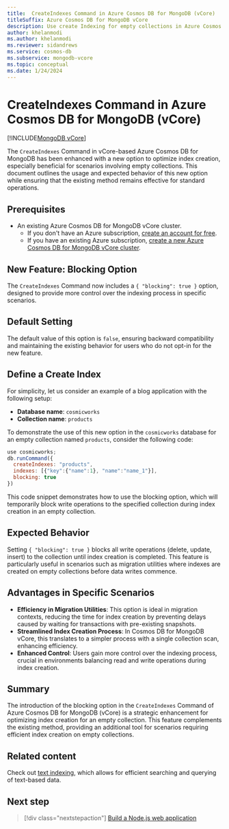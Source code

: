 ```yaml
---
title:  CreateIndexes Command in Azure Cosmos DB for MongoDB (vCore)
titleSuffix: Azure Cosmos DB for MongoDB vCore
description: Use create Indexing for empty collections in Azure Cosmos DB for MongoDB vCore.
author: khelanmodi
ms.author: khelanmodi
ms.reviewer: sidandrews
ms.service: cosmos-db
ms.subservice: mongodb-vcore
ms.topic: conceptual
ms.date: 1/24/2024
---
```


# CreateIndexes Command in Azure Cosmos DB for MongoDB (vCore)

[!INCLUDE[MongoDB vCore](../../includes/appliesto-mongodb-vcore.md)]

The `CreateIndexes` Command in vCore-based Azure Cosmos DB for MongoDB has been enhanced with a new option to optimize index creation, especially beneficial for scenarios involving empty collections. This document outlines the usage and expected behavior of this new option while ensuring that the existing method remains effective for standard operations.

## Prerequisites

- An existing Azure Cosmos DB for MongoDB vCore cluster.
  - If you don't have an Azure subscription, [create an account for free](https://azure.microsoft.com/free).
  - If you have an existing Azure subscription, [create a new Azure Cosmos DB for MongoDB vCore cluster](quickstart-portal.md).

## New Feature: Blocking Option

The `CreateIndexes` Command now includes a `{ "blocking": true }` option, designed to provide more control over the indexing process in specific scenarios.

## Default Setting

The default value of this option is `false`, ensuring backward compatibility and maintaining the existing behavior for users who do not opt-in for the new feature.

## Define a Create Index

For simplicity, let us consider an example of a blog application with the following setup:

- **Database name**: `cosmicworks`
- **Collection name**: `products`

To demonstrate the use of this new option in the `cosmicworks` database for an empty collection named `products`, consider the following code:

```javascript
use cosmicworks;
db.runCommand({
  createIndexes: "products",
  indexes: [{"key":{"name":1}, "name":"name_1"}],
  blocking: true
})

```

This code snippet demonstrates how to use the blocking option, which will temporarily block write operations to the specified collection during index creation in an empty collection.

## Expected Behavior

Setting `{ "blocking": true }` blocks all write operations (delete, update, insert) to the collection until index creation is completed. This feature is particularly useful in scenarios such as migration utilities where indexes are created on empty collections before data writes commence.

## Advantages in Specific Scenarios

- **Efficiency in Migration Utilities**: This option is ideal in migration contexts, reducing the time for index creation by preventing delays caused by waiting for transactions with pre-existing snapshots.
- **Streamlined Index Creation Process**: In Cosmos DB for MongoDB vCore, this translates to a simpler process with a single collection scan, enhancing efficiency.
- **Enhanced Control**: Users gain more control over the indexing process, crucial in environments balancing read and write operations during index creation.

## Summary

The introduction of the blocking option in the `CreateIndexes` Command of Azure Cosmos DB for MongoDB (vCore) is a strategic enhancement for optimizing index creation for an empty collection. This feature complements the existing method, providing an additional tool for scenarios requiring efficient index creation on empty collections.

## Related content

Check out [text indexing](how-to-create-text-index.md), which allows for efficient searching and querying of text-based data.

## Next step

> [!div class="nextstepaction"]
> [Build a Node.js web application](tutorial-nodejs-web-app.md)
